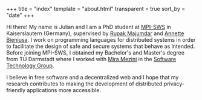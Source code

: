 +++
title = "index"
template = "about.html"
transparent = true
sort_by = "date"
+++

Hi there! My name is Julian and I am a PhD student at [MPI-SWS](https://www.mpi-sws.org/) in Kaiserslautern (Germany), supervised by [Rupak Majumdar](https://people.mpi-sws.org/~rupak/) and [Annette Bieniusa](https://softech.cs.uni-kl.de/homepage/de/staff/AnnetteBieniusa/).
I work on programming languages for distributed systems in order to facilitate the design of safe and secure systems that behave as intended.
Before joining MPI-SWS, I obtained my Bachelor's and Master's degree from TU Darmstadt where I worked with [Mira Mezini](https://www.stg.tu-darmstadt.de/main_stg/staff_stg/mira_mezini_1.en.jsp) in the [Software Technology Group](https://www.stg.tu-darmstadt.de/main_stg/index.en.jsp).

I believe in free software and a decentralized web and I hope that my research contributes to making the development of distributed privacy-friendly applications more accessible.
